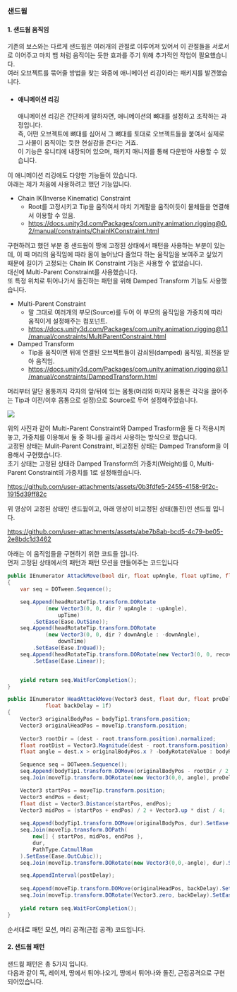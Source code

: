 ### 샌드웜

#### 1. 샌드웜 움직임    
기존의 보스와는 다르게 샌드웜은 여러개의 관절로 이루어져 있어서 이 관절들을 서로서로 이어주고 마치 뱀 처럼 움직이는 듯한 효과를 주기 위해 추가적인 작업이 필요했습니다.    
여러 오브젝트를 묶어줄 방법을 찾는 와중에 애니메이션 리깅이라는 패키지를 발견했습니다.    


- #### 애니메이션 리깅    
  애니메이션 리깅은 간단하게 말하자면, 애니메이션의 뼈대를 설정하고 조작하는 과정입니다.    
  즉, 어떤 오브젝트에 뼈대를 심어서 그 뼈대를 토대로 오브젝트들을 붙여서 실제로 그 사물이 움직이는 듯한 현실감을 준다는 거죠.    
  이 기능은 유니티에 내장되어 있으며, 패키지 매니저를 통해 다운받아 사용할 수 있습니다.

이 애니메이션 리깅에도 다양한 기능들이 있습니다.    
아래는 제가 처음에 사용하려고 했던 기능입니다.    

- Chain IK(Inverse Kinematic) Constraint
  - Root를 고정시키고 Tip을 움직여서 마치 기계팔을 움직이듯이 물체들을 연결해서 이용할 수 있음.
  - https://docs.unity3d.com/Packages/com.unity.animation.rigging@0.2/manual/constraints/ChainIKConstraint.html

구현하려고 했던 부분 중 샌드웜이 땅에 고정된 상태에서 패턴을 사용하는 부분이 있는데, 이 때 머리의 움직임에 따라 몸이 늘어났다 줄었다 하는 움직임을 보여주고 싶었기 때문에 길이가 고정되는 Chain IK Constraint 기능은 사용할 수 없었습니다.    
대신에 Multi-Parent Constraint를 사용했습니다.    
또 특정 위치로 튀어나가서 돌진하는 패턴을 위해 Damped Transform 기능도 사용했습니다.    

 - Multi-Parent Constraint
   - 말 그대로 여러개의 부모(Source)를 두어 이 부모의 움직임을 가중치에 따라 움직이게 설정해주는 컴포넌트.
   - https://docs.unity3d.com/Packages/com.unity.animation.rigging@1.1/manual/constraints/MultiParentConstraint.html
 - Damped Transform
   - Tip을 움직이면 뒤에 연결된 오브젝트들이 감쇠된(damped) 움직임, 회전을 받아 움직임.
   - https://docs.unity3d.com/Packages/com.unity.animation.rigging@1.1/manual/constraints/DampedTransform.html
  
머리부터 말단 몸통까지 각자의 앞/뒤에 있는 몸통(머리와 마지막 몸통은 각각을 끌어주는 Tip과 이전/이후 몸통으로 설정)으로 Source로 두어 설정해주었습니다.    

<img src="https://github.com/user-attachments/assets/bbbae2ea-4a85-4d63-a6d4-63e0f39bf85b" />    

위의 사진과 같이 Multi-Parent Constraint와 Damped Trasform을 둘 다 적용시켜놓고, 가중치를 이용해서 둘 중 하나를 골라서 사용하는 방식으로 했습니다.    
고정된 상태는 Mulit-Parent Constraint, 비고정된 상태는 Damped Transform을 이용해서 구현했습니다.    
초기 상태는 고정된 상태라 Damped Transform의 가중치(Weight)를 0, Multi-Parent Constraint의 가중치를 1로 설정해줬습니다.    

https://github.com/user-attachments/assets/0b3fdfe5-2455-4158-9f2c-1915d39ff82c    

위 영상이 고정된 상태인 샌드웜이고, 아래 영상이 비고정된 상태(돌진)인 샌드웜 입니다.    

https://github.com/user-attachments/assets/abe7b8ab-bcd5-4c79-be05-2e8bdc1d3462    

아래는 이 움직임들을 구현하기 위한 코드들 입니다.    
먼저 고정된 상태에서의 패턴과 패턴 모션을 만들어주는 코드입니다
```csharp
public IEnumerator AttackMove(bool dir, float upAngle, float upTime, float downAngle, float downTime, float recoverTime, float recoverAngle = 0f)
{
    var seq = DOTween.Sequence();

    seq.Append(headRotateTip.transform.DORotate
            (new Vector3(0, 0, dir ? upAngle : -upAngle), 
                upTime)
        .SetEase(Ease.OutSine));
    seq.Append(headRotateTip.transform.DORotate
            (new Vector3(0, 0, dir ? downAngle : -downAngle), 
                downTime)
        .SetEase(Ease.InQuad));
    seq.Append(headRotateTip.transform.DORotate(new Vector3(0, 0, recoverAngle), recoverTime)
        .SetEase(Ease.Linear));


    yield return seq.WaitForCompletion();
}
```
```csharp
public IEnumerator HeadAttackMove(Vector3 dest, float dur, float preDelay = 0.5f, float postDelay = 0.1f,
            float backDelay = 1f)
{
    Vector3 originalBodyPos = bodyTip1.transform.position;
    Vector3 originalHeadPos = moveTip.transform.position;
    
    Vector3 rootDir = (dest - root.transform.position).normalized;
    float rootDist = Vector3.Magnitude(dest - root.transform.position);
    float angle = dest.x > originalBodyPos.x ? -bodyRotateValue : bodyRotateValue;

    Sequence seq = DOTween.Sequence();
    seq.Append(bodyTip1.transform.DOMove(originalBodyPos - rootDir / 2, preDelay).SetEase(Ease.Linear));
    seq.Join(moveTip.transform.DORotate(new Vector3(0,0, angle), preDelay).SetEase(Ease.Linear));

    Vector3 startPos = moveTip.transform.position;
    Vector3 endPos = dest;
    float dist = Vector3.Distance(startPos, endPos);
    Vector3 midPos = (startPos + endPos) / 2 + Vector3.up * dist / 4;
    
    seq.Append(bodyTip1.transform.DOMove(originalBodyPos, dur).SetEase(Ease.OutCubic));
    seq.Join(moveTip.transform.DOPath(
        new[] { startPos, midPos, endPos },
        dur, 
        PathType.CatmullRom
    ).SetEase(Ease.OutCubic));
    seq.Join(moveTip.transform.DORotate(new Vector3(0,0,-angle), dur).SetEase(Ease.OutCubic));

    seq.AppendInterval(postDelay);
    
    seq.Append(moveTip.transform.DOMove(originalHeadPos, backDelay).SetEase(Ease.InOutSine));
    seq.Join(moveTip.transform.DORotate(Vector3.zero, backDelay).SetEase(Ease.InOutSine));
    
    yield return seq.WaitForCompletion();
}
```
순서대로 패턴 모션, 머리 공격(근접 공격) 코드입니다.

#### 2. 샌드웜 패턴    
샌드웜 패턴은 총 5가지 입니다.    
다음과 같이 독, 레이저, 땅에서 튀어나오기, 땅에서 튀어나와 돌진, 근접공격으로 구현되어있습니다.    



